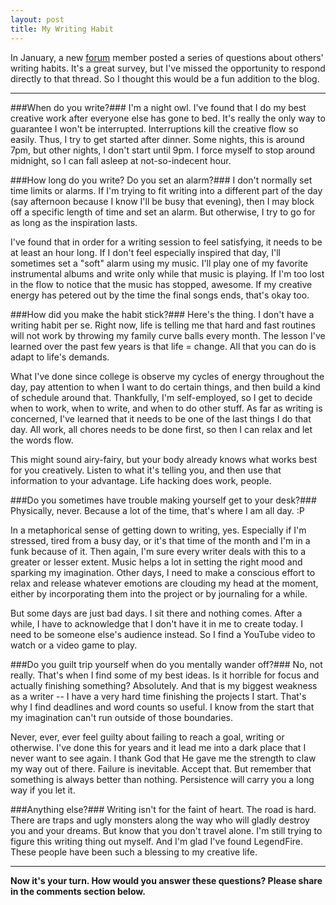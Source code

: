```yaml
---
layout: post
title: My Writing Habit
---
```


In January, a new [forum](http://www.legendfire.com/forums/) member posted a series of questions about others' writing habits. It's a great survey, but I've missed the opportunity to respond directly to that thread. So I thought this would be a fun addition to the blog.

----------
###When do you write?###
I'm a night owl. I've found that I do my best creative work after everyone else has gone to bed. It's really the only way to guarantee I won't be interrupted. Interruptions kill the creative flow so easily. Thus, I try to get started after dinner. Some nights, this is around 7pm, but other nights, I don't start until 9pm. I force myself to stop around midnight, so I can fall asleep at not-so-indecent hour.

###How long do you write? Do you set an alarm?###
I don't normally set time limits or alarms. If I'm trying to fit writing into a different part of the day (say afternoon because I know I'll be busy that evening), then I may block off a specific length of time and set an alarm. But otherwise, I try to go for as long as the inspiration lasts.

I've found that in order for a writing session to feel satisfying, it needs to be at least an hour long. If I don't feel especially inspired that day, I'll sometimes set a "soft" alarm using my music. I'll play one of my favorite instrumental albums and write only while that music is playing. If I'm too lost in the flow to notice that the music has stopped, awesome. If my creative energy has petered out by the time the final songs ends, that's okay too.

###How did you make the habit stick?###
Here's the thing. I don't have a writing habit per se. Right now, life is telling me that hard and fast routines will not work by throwing my family curve balls every month. The lesson I've learned over the past few years is that life = change. All that you can do is adapt to life's demands.

What I've done since college is observe my cycles of energy throughout the day, pay attention to when I want to do certain things, and then build a kind of schedule around that. Thankfully, I'm self-employed, so I get to decide when to work, when to write, and when to do other stuff. As far as writing is concerned, I've learned that it needs to be one of the last things I do that day. All work, all chores needs to be done first, so then I can relax and let the words flow.

This might sound airy-fairy, but your body already knows what works best for you creatively. Listen to what it's telling you, and then use that information to your advantage. Life hacking does work, people.

###Do you sometimes have trouble making yourself get to your desk?###
Physically, never. Because a lot of the time, that's where I am all day. :P

In a metaphorical sense of getting down to writing, yes. Especially if I'm stressed, tired from a busy day, or it's that time of the month and I'm in a funk because of it. Then again, I'm sure every writer deals with this to a greater or lesser extent. Music helps a lot in setting the right mood and sparking my imagination. Other days, I need to make a conscious effort to relax and release whatever emotions are clouding my head at the moment, either by incorporating them into the project or by journaling for a while.

But some days are just bad days. I sit there and nothing comes. After a while, I have to acknowledge that I don't have it in me to create today. I need to be someone else's audience instead. So I find a YouTube video to watch or a video game to play.

###Do you guilt trip yourself when do you mentally wander off?###
No, not really. That's when I find some of my best ideas. Is it horrible for focus and actually finishing something? Absolutely. And that is my biggest weakness as a writer -- I have a very hard time finishing the projects I start. That's why I find deadlines and word counts so useful. I know from the start that my imagination can't run outside of those boundaries.

Never, ever, ever feel guilty about failing to reach a goal, writing or otherwise. I've done this for years and it lead me into a dark place that I never want to see again. I thank God that He gave me the strength to claw my way out of there. Failure is inevitable. Accept that. But remember that something is always better than nothing. Persistence will carry you a long way if you let it.

###Anything else?###
Writing isn't for the faint of heart. The road is hard. There are traps and ugly monsters along the way who will gladly destroy you and your dreams. But know that you don't travel alone. I'm still trying to figure this writing thing out myself. And I'm glad I've found LegendFire. These people have been such a blessing to my creative life.

----------

**Now it's your turn. How would you answer these questions? Please share in the comments section below.**